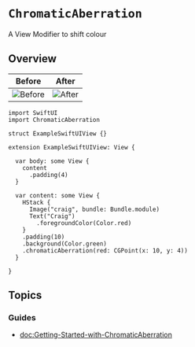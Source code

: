 # ``ChromaticAberration``

A View Modifier to shift colour

## Overview

| Before | After |
|--------|-------|
![Before](01_Aberration.png)|![After](03_Aberration.png)



```
import SwiftUI
import ChromaticAberration

struct ExampleSwiftUIView {}

extension ExampleSwiftUIView: View {
  
  var body: some View {
    content
      .padding(4)
  }
  
  var content: some View {
    HStack {
      Image("craig", bundle: Bundle.module)
      Text("Craig")
        .foregroundColor(Color.red)
    }
    .padding(10)
    .background(Color.green)
    .chromaticAberration(red: CGPoint(x: 10, y: 4))
  }
  
}

```

## Topics

### Guides

- <doc:Getting-Started-with-ChromaticAberration>
